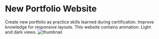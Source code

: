 # New Portfolio Website
 Create new portfolio as practice skills learned during certification.
 Improve knowledge for responsive layouts.
 This website contains animation. 
 Light and dark views.
![thumbnail](https://user-images.githubusercontent.com/22985604/168193152-bb63a77d-acad-4633-bd6d-b6921df58f14.png)
